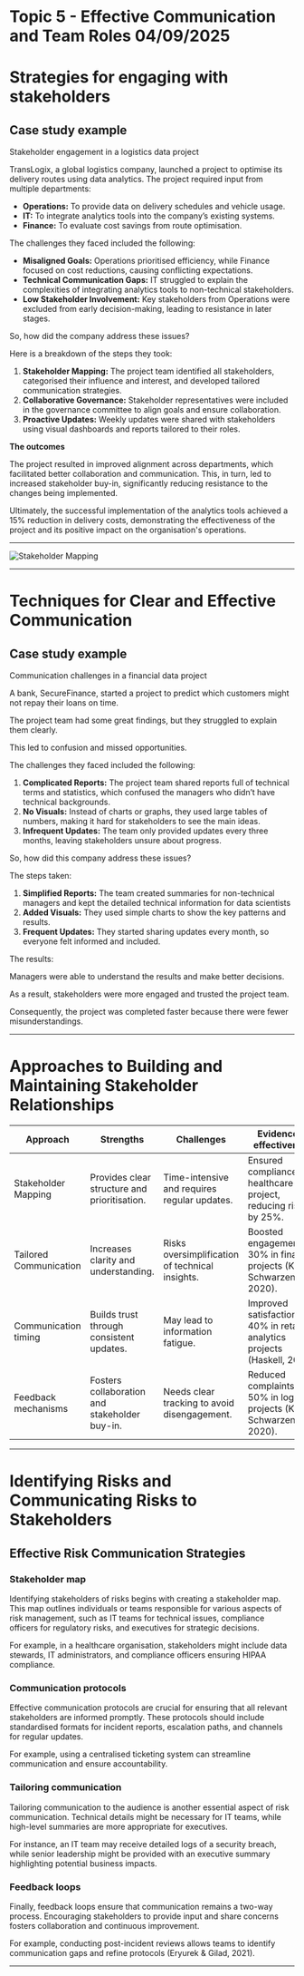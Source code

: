 # Topic 5 - Effective Communication and Team Roles 04/09/2025

# Strategies for engaging with stakeholders

## Case study example

Stakeholder engagement in a logistics data project

TransLogix, a global logistics company, launched a project to optimise its delivery routes using data analytics. The project required input from multiple departments:

- **Operations:** To provide data on delivery schedules and vehicle usage.
- **IT:** To integrate analytics tools into the company’s existing systems.
- **Finance:** To evaluate cost savings from route optimisation.

The challenges they faced included the following:

- **Misaligned Goals:** Operations prioritised efficiency, while Finance focused on cost reductions, causing conflicting expectations.
- **Technical Communication Gaps:** IT struggled to explain the complexities of integrating analytics tools to non-technical stakeholders.
- **Low Stakeholder Involvement:** Key stakeholders from Operations were excluded from early decision-making, leading to resistance in later stages.

So, how did the company address these issues?

Here is a breakdown of the steps they took:

1. **Stakeholder Mapping:** The project team identified all stakeholders, categorised their influence and interest, and developed tailored communication strategies.
2. **Collaborative Governance:** Stakeholder representatives were included in the governance committee to align goals and ensure collaboration.
3. **Proactive Updates:** Weekly updates were shared with stakeholders using visual dashboards and reports tailored to their roles.

**The outcomes**

The project resulted in improved alignment across departments, which facilitated better collaboration and communication.
This, in turn, led to increased stakeholder buy-in, significantly reducing resistance to the changes being implemented.

Ultimately, the successful implementation of the analytics tools achieved a 15% reduction in delivery costs, demonstrating the effectiveness of the project and its positive impact on the organisation's operations.

---

![Stakeholder Mapping](https://media.nngroup.com/media/editor/2021/03/30/power-interest-matrix.png)

---

# Techniques for Clear and Effective Communication

## Case study example

Communication challenges in a financial data project

A bank, SecureFinance, started a project to predict which customers might not repay their loans on time.

The project team had some great findings, but they struggled to explain them clearly.

This led to confusion and missed opportunities.

The challenges they faced included the following:

1. **Complicated Reports:** The project team shared reports full of technical terms and statistics, which confused the managers who didn’t have technical backgrounds.
2. **No Visuals:** Instead of charts or graphs, they used large tables of numbers, making it hard for stakeholders to see the main ideas.
3. **Infrequent Updates:** The team only provided updates every three months, leaving stakeholders unsure about progress.

So, how did this company address these issues?

The steps taken:

1. **Simplified Reports:** The team created summaries for non-technical managers and kept the detailed technical information for data scientists
2. **Added Visuals:** They used simple charts to show the key patterns and results.
3. **Frequent Updates:** They started sharing updates every month, so everyone felt informed and included.

The results:

Managers were able to understand the results and make better decisions.

As a result, stakeholders were more engaged and trusted the project team.

Consequently, the project was completed faster because there were fewer misunderstandings.

---

# Approaches to Building and Maintaining Stakeholder Relationships

| Approach              | Strengths                                | Challenges                                      | Evidence of effectiveness                                                                 |
|-----------------------|------------------------------------------|-------------------------------------------------|-------------------------------------------------------------------------------------------|
| Stakeholder Mapping   | Provides clear structure and prioritisation. | Time-intensive and requires regular updates.    | Ensured compliance in a healthcare project, reducing risks by 25%.                         |
| Tailored Communication| Increases clarity and understanding.     | Risks oversimplification of technical insights. | Boosted engagement by 30% in financial projects (King & Schwarzenback, 2020).             |
| Communication timing  | Builds trust through consistent updates. | May lead to information fatigue.                | Improved satisfaction by 40% in retail analytics projects (Haskell, 2024).                 |
| Feedback mechanisms   | Fosters collaboration and stakeholder buy-in. | Needs clear tracking to avoid disengagement.   | Reduced complaints by 50% in logistics projects (King & Schwarzenbach, 2020).              |

---

# Identifying Risks and Communicating Risks to Stakeholders

## Effective Risk Communication Strategies

### Stakeholder map

Identifying stakeholders of risks begins with creating a stakeholder map. This map outlines individuals or teams responsible for various aspects of risk management, such as IT teams for technical issues, compliance officers for regulatory risks, and executives for strategic decisions. 

For example, in a healthcare organisation, stakeholders might include data stewards, IT administrators, and compliance officers ensuring HIPAA compliance.

### Communication protocols

Effective communication protocols are crucial for ensuring that all relevant stakeholders are informed promptly. These protocols should include standardised formats for incident reports, escalation paths, and channels for regular updates.

For example, using a centralised ticketing system can streamline communication and ensure accountability.

### Tailoring communication

Tailoring communication to the audience is another essential aspect of risk communication. Technical details might be necessary for IT teams, while high-level summaries are more appropriate for executives.

For instance, an IT team may receive detailed logs of a security breach, while senior leadership might be provided with an executive summary highlighting potential business impacts.

### Feedback loops

Finally, feedback loops ensure that communication remains a two-way process. Encouraging stakeholders to provide input and share concerns fosters collaboration and continuous improvement.

For example, conducting post-incident reviews allows teams to identify communication gaps and refine protocols (Eryurek & Gilad, 2021).

---


